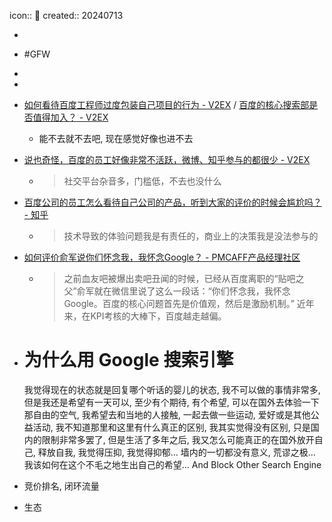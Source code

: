 icon:: 📝
created:: 20240713

-

- #GFW
-
-
- [如何看待百度工程师过度包装自己项目的行为 - V2EX](https://v2ex.com/t/780520) / [百度的核心搜索部是否值得加入？ - V2EX](https://www.v2ex.com/t/441796)
  - 能不去就不去吧, 现在感觉好像也进不去
- [说也奇怪，百度的员工好像非常不活跃，微博、知乎参与的都很少 - V2EX](https://www.v2ex.com/t/201787)
  - > 社交平台杂音多，门槛低，不去也没什么
- [百度公司的员工怎么看待自己公司的产品，听到大家的评价的时候会尴尬吗？ - 知乎](https://www.zhihu.com/question/30040890)
  - > 技术导致的体验问题我是有责任的，商业上的决策我是没法参与的
- [如何评价俞军说你们怀念我，我怀念Google？ - PMCAFF产品经理社区](https://www.pmcaff.com/discuss/575888474907712)
  - > 之前血友吧被爆出卖吧丑闻的时候，已经从百度离职的“贴吧之父”俞军就在微信里说了这么一段话：“你们怀念我，我怀念Google。百度的核心问题首先是价值观，然后是激励机制。” 近年来，在KPI考核的大棒下，百度越走越偏。
- # 为什么用 Google 搜索引擎
  <!-- Why You Should Use Google Search Engine
  Absolutely, I don't necessary to say some cliches about using search engine. -->
  我觉得现在的状态就是回复哪个听话的婴儿的状态, 我不可以做的事情非常多, 但是我还是希望有一天可以, 至少有个期待, 有个希望, 可以在国外去体验一下那自由的空气, 我希望去和当地的人接触, 一起去做一些运动, 爱好或是其他公益活动, 我不知道那里和这里有什么真正的区别, 我其实觉得没有区别, 只是国内的限制非常多罢了, 但是生活了多年之后, 我又怎么可能真正的在国外放开自己, 释放自我, 我觉得压抑, 我觉得抑郁...
  墙内的一切都没有意义, 荒谬之极...
  我该如何在这个不毛之地生出自己的希望...
  And Block Other Search Engine
- 竞价排名, 闭环流量
- 生态